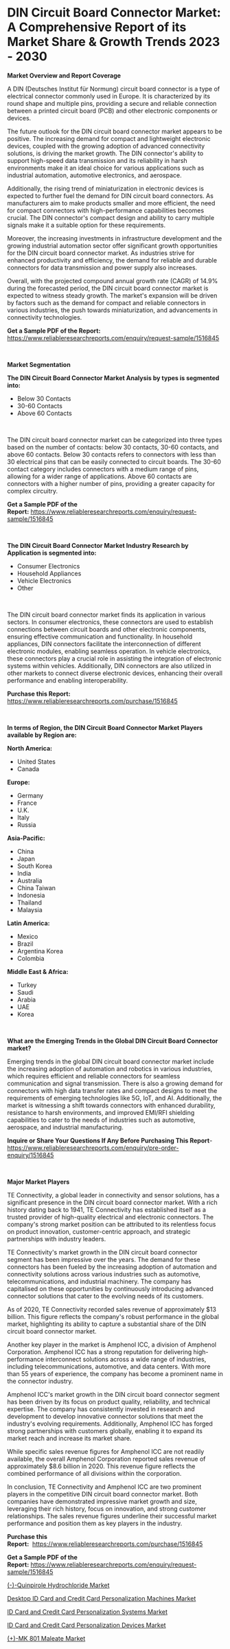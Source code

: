 <p><h1>DIN Circuit Board Connector Market: A Comprehensive Report of its Market Share & Growth Trends 2023 - 2030</h1></p><p><strong>Market Overview and Report Coverage</strong></p>
<p><p>A DIN (Deutsches Institut für Normung) circuit board connector is a type of electrical connector commonly used in Europe. It is characterized by its round shape and multiple pins, providing a secure and reliable connection between a printed circuit board (PCB) and other electronic components or devices.</p><p>The future outlook for the DIN circuit board connector market appears to be positive. The increasing demand for compact and lightweight electronic devices, coupled with the growing adoption of advanced connectivity solutions, is driving the market growth. The DIN connector's ability to support high-speed data transmission and its reliability in harsh environments make it an ideal choice for various applications such as industrial automation, automotive electronics, and aerospace.</p><p>Additionally, the rising trend of miniaturization in electronic devices is expected to further fuel the demand for DIN circuit board connectors. As manufacturers aim to make products smaller and more efficient, the need for compact connectors with high-performance capabilities becomes crucial. The DIN connector's compact design and ability to carry multiple signals make it a suitable option for these requirements.</p><p>Moreover, the increasing investments in infrastructure development and the growing industrial automation sector offer significant growth opportunities for the DIN circuit board connector market. As industries strive for enhanced productivity and efficiency, the demand for reliable and durable connectors for data transmission and power supply also increases.</p><p>Overall, with the projected compound annual growth rate (CAGR) of 14.9% during the forecasted period, the DIN circuit board connector market is expected to witness steady growth. The market's expansion will be driven by factors such as the demand for compact and reliable connectors in various industries, the push towards miniaturization, and advancements in connectivity technologies.</p></p>
<p><strong>Get a Sample PDF of the Report:</strong> <a href="https://www.reliableresearchreports.com/enquiry/request-sample/1516845">https://www.reliableresearchreports.com/enquiry/request-sample/1516845</a></p>
<p>&nbsp;</p>
<p><strong>Market Segmentation</strong></p>
<p><strong>The DIN Circuit Board Connector Market Analysis by types is segmented into:</strong></p>
<p><ul><li>Below 30 Contacts</li><li>30-60 Contacts</li><li>Above 60 Contacts</li></ul></p>
<p>&nbsp;</p>
<p><p>The DIN circuit board connector market can be categorized into three types based on the number of contacts: below 30 contacts, 30-60 contacts, and above 60 contacts. Below 30 contacts refers to connectors with less than 30 electrical pins that can be easily connected to circuit boards. The 30-60 contact category includes connectors with a medium range of pins, allowing for a wider range of applications. Above 60 contacts are connectors with a higher number of pins, providing a greater capacity for complex circuitry.</p></p>
<p><strong>Get a Sample PDF of the Report:</strong>&nbsp;<a href="https://www.reliableresearchreports.com/enquiry/request-sample/1516845">https://www.reliableresearchreports.com/enquiry/request-sample/1516845</a></p>
<p>&nbsp;</p>
<p><strong>The DIN Circuit Board Connector Market Industry Research by Application is segmented into:</strong></p>
<p><ul><li>Consumer Electronics</li><li>Household Appliances</li><li>Vehicle Electronics</li><li>Other</li></ul></p>
<p>&nbsp;</p>
<p><p>The DIN circuit board connector market finds its application in various sectors. In consumer electronics, these connectors are used to establish connections between circuit boards and other electronic components, ensuring effective communication and functionality. In household appliances, DIN connectors facilitate the interconnection of different electronic modules, enabling seamless operation. In vehicle electronics, these connectors play a crucial role in assisting the integration of electronic systems within vehicles. Additionally, DIN connectors are also utilized in other markets to connect diverse electronic devices, enhancing their overall performance and enabling interoperability.</p></p>
<p><strong>Purchase this Report:</strong>&nbsp; <a href="https://www.reliableresearchreports.com/purchase/1516845">https://www.reliableresearchreports.com/purchase/1516845</a></p>
<p>&nbsp;</p>
<p><strong>In terms of Region, the DIN Circuit Board Connector Market Players available by Region are:</strong></p>
<p>
    <p> <strong> North America: </strong>
        <ul>
            <li>United States</li>
            <li>Canada</li>
        </ul>
        </p> 
    <p> <strong> Europe: </strong>
        <ul>
            <li>Germany</li>
            <li>France</li>
            <li>U.K.</li>
            <li>Italy</li>
            <li>Russia</li>
        </ul>
        </p> 
    <p> <strong> Asia-Pacific: </strong>
        <ul>
            <li>China</li>
            <li>Japan</li>
            <li>South Korea</li>
            <li>India</li>
            <li>Australia</li>
            <li>China Taiwan</li>
            <li>Indonesia</li>
            <li>Thailand</li>
            <li>Malaysia</li>
        </ul>
        </p> 
    <p> <strong> Latin America: </strong>
        <ul>
            <li>Mexico</li>
            <li>Brazil</li>
            <li>Argentina Korea</li>
            <li>Colombia</li>
        </ul>
        </p> 
    <p> <strong> Middle East & Africa: </strong>
        <ul>
            <li>Turkey</li>
            <li>Saudi</li>
            <li>Arabia</li>
            <li>UAE</li>
            <li>Korea</li>
        </ul>
    </p>
    </p>
<p>&nbsp;</p>
<p><strong>What are the Emerging Trends in the Global DIN Circuit Board Connector market?</strong></p>
<p><p>Emerging trends in the global DIN circuit board connector market include the increasing adoption of automation and robotics in various industries, which requires efficient and reliable connectors for seamless communication and signal transmission. There is also a growing demand for connectors with high data transfer rates and compact designs to meet the requirements of emerging technologies like 5G, IoT, and AI. Additionally, the market is witnessing a shift towards connectors with enhanced durability, resistance to harsh environments, and improved EMI/RFI shielding capabilities to cater to the needs of industries such as automotive, aerospace, and industrial manufacturing.</p></p>
<p><strong>Inquire or Share Your Questions If Any Before Purchasing This Report</strong>- <a href="https://www.reliableresearchreports.com/enquiry/pre-order-enquiry/1516845">https://www.reliableresearchreports.com/enquiry/pre-order-enquiry/1516845</a></p>
<p>&nbsp;</p>
<p><strong>Major Market Players</strong></p>
<p><p>TE Connectivity, a global leader in connectivity and sensor solutions, has a significant presence in the DIN circuit board connector market. With a rich history dating back to 1941, TE Connectivity has established itself as a trusted provider of high-quality electrical and electronic connectors. The company's strong market position can be attributed to its relentless focus on product innovation, customer-centric approach, and strategic partnerships with industry leaders.</p><p>TE Connectivity's market growth in the DIN circuit board connector segment has been impressive over the years. The demand for these connectors has been fueled by the increasing adoption of automation and connectivity solutions across various industries such as automotive, telecommunications, and industrial machinery. The company has capitalised on these opportunities by continuously introducing advanced connector solutions that cater to the evolving needs of its customers.</p><p>As of 2020, TE Connectivity recorded sales revenue of approximately $13 billion. This figure reflects the company's robust performance in the global market, highlighting its ability to capture a substantial share of the DIN circuit board connector market.</p><p>Another key player in the market is Amphenol ICC, a division of Amphenol Corporation. Amphenol ICC has a strong reputation for delivering high-performance interconnect solutions across a wide range of industries, including telecommunications, automotive, and data centers. With more than 55 years of experience, the company has become a prominent name in the connector industry.</p><p>Amphenol ICC's market growth in the DIN circuit board connector segment has been driven by its focus on product quality, reliability, and technical expertise. The company has consistently invested in research and development to develop innovative connector solutions that meet the industry's evolving requirements. Additionally, Amphenol ICC has forged strong partnerships with customers globally, enabling it to expand its market reach and increase its market share.</p><p>While specific sales revenue figures for Amphenol ICC are not readily available, the overall Amphenol Corporation reported sales revenue of approximately $8.6 billion in 2020. This revenue figure reflects the combined performance of all divisions within the corporation.</p><p>In conclusion, TE Connectivity and Amphenol ICC are two prominent players in the competitive DIN circuit board connector market. Both companies have demonstrated impressive market growth and size, leveraging their rich history, focus on innovation, and strong customer relationships. The sales revenue figures underline their successful market performance and position them as key players in the industry.</p></p>
<p><strong>Purchase this Report:</strong>&nbsp;&nbsp;<a href="https://www.reliableresearchreports.com/purchase/1516845">https://www.reliableresearchreports.com/purchase/1516845</a></p>
<p></p>
<p><strong>Get a Sample PDF of the Report:</strong>&nbsp;<a href="https://www.reliableresearchreports.com/enquiry/request-sample/1516845">https://www.reliableresearchreports.com/enquiry/request-sample/1516845</a></p>
<p><p><a href="https://medium.com/@briaabshire64/decoding-quinpirole-hydrochloride-market-metrics-market-share-trends-and-growth-patterns-b139d5c9d5fd">(-)-Quinpirole Hydrochloride Market</a></p><p><a href="https://medium.com/@itzelheller546/desktop-id-card-and-credit-card-personalization-machines-market-size-cagr-trends-2024-2030-b8d868df2a0c">Desktop ID Card and Credit Card Personalization Machines Market</a></p><p><a href="https://medium.com/@mikeflatley6362/id-card-and-credit-card-personalization-systems-market-trends-forecast-and-competitive-analysis-d736375a14e2">ID Card and Credit Card Personalization Systems Market</a></p><p><a href="https://medium.com/@lauryframi644/id-card-and-credit-card-personalization-devices-market-size-cagr-trends-2024-2030-3e185605c1cb">ID Card and Credit Card Personalization Devices Market</a></p><p><a href="https://medium.com/@dougschmidt645/mk-801-maleate-market-analysis-its-cagr-market-segmentation-and-global-industry-overview-c00446c3e59c">(+)-MK 801 Maleate Market</a></p></p>